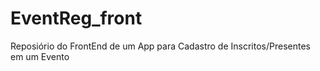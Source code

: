 # EventReg_front
Reposiório do FrontEnd de um App para Cadastro de Inscritos/Presentes em um Evento

